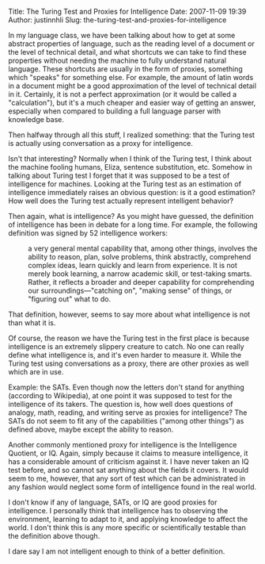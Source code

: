Title: The Turing Test and Proxies for Intelligence
Date: 2007-11-09 19:39
Author: justinnhli
Slug: the-turing-test-and-proxies-for-intelligence

In my language class, we have been talking about how to get at some
abstract properties of language, such as the reading level of a document
or the level of technical detail, and what shortcuts we can take to find
these properties without needing the machine to fully understand natural
language. These shortcuts are usually in the form of proxies, something
which "speaks" for something else. For example, the amount of latin
words in a document might be a good approximation of the level of
technical detail in it. Certainly, it is not a perfect approximation (or
it would be called a "calculation"), but it's a much cheaper and easier
way of getting an answer, especially when compared to building a full
language parser with knowledge base.

Then halfway through all this stuff, I realized something: that the
Turing test is actually using conversation as a proxy for intelligence.

Isn't that interesting? Normally when I think of the Turing test, I
think about the machine fooling humans, Eliza, sentence substitution,
etc. Somehow in talking about Turing test I forget that it was supposed
to be a test of intelligence for machines. Looking at the Turing test as
an estimation of intelligence immediately raises an obvious question: is
it a good estimation? How well does the Turing test actually represent
intelligent behavior?

Then again, what is intelligence? As you might have guessed, the
definition of intelligence has been in debate for a long time. For
example, the following definition was signed by 52 intelligence workers:

<dl>
<dd>
a very general mental capability that, among other things, involves the
ability to reason, plan, solve problems, think abstractly, comprehend
complex ideas, learn quickly and learn from experience. It is not merely
book learning, a narrow academic skill, or test-taking smarts. Rather,
it reflects a broader and deeper capability for comprehending our
surroundings—"catching on", "making sense" of things, or "figuring out"
what to do.

</dd>
</dl>
That definition, however, seems to say more about what intelligence is
not than what it is.

Of course, the reason we have the Turing test in the first place is
because intelligence is an extremely slippery creature to catch. No one
can really define what intelligence is, and it's even harder to measure
it. While the Turing test using conversations as a proxy, there are
other proxies as well which are in use.

Example: the SATs. Even though now the letters don't stand for anything
(according to Wikipedia), at one point it was supposed to test for the
intelligence of its takers. The question is, how well does questions of
analogy, math, reading, and writing serve as proxies for intelligence?
The SATs do not seem to fit any of the capabilities ("among other
things") as defined above, maybe except the ability to reason.

Another commonly mentioned proxy for intelligence is the Intelligence
Quotient, or IQ. Again, simply because it claims to measure
intelligence, it has a considerable amount of criticism against it. I
have never taken an IQ test before, and so cannot sat anything about the
fields it covers. It would seem to me, however, that any sort of test
which can be administrated in any fashion would neglect some form of
intelligence found in the real world.

I don't know if any of language, SATs, or IQ are good proxies for
intelligence. I personally think that intelligence has to observing the
environment, learning to adapt to it, and applying knowledge to affect
the world. I don't think this is any more specific or scientifically
testable than the definition above though.

I dare say I am not intelligent enough to think of a better definition.

